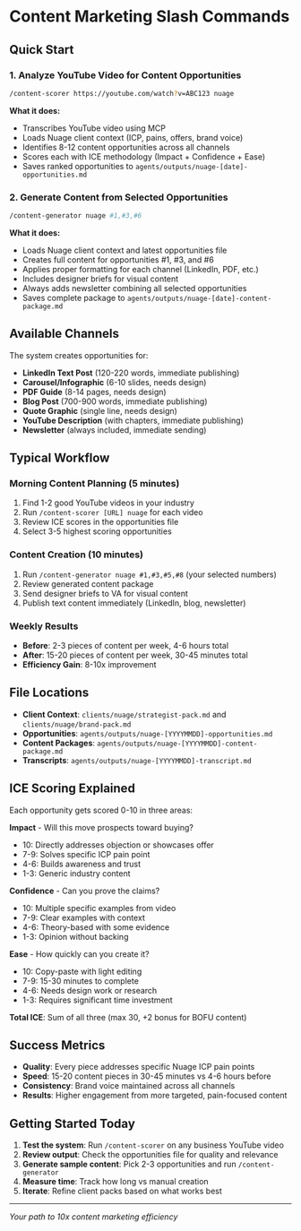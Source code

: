 # Content Marketing Slash Commands

## Quick Start

### 1. Analyze YouTube Video for Content Opportunities
```bash
/content-scorer https://youtube.com/watch?v=ABC123 nuage
```
**What it does:**
- Transcribes YouTube video using MCP
- Loads Nuage client context (ICP, pains, offers, brand voice)
- Identifies 8-12 content opportunities across all channels
- Scores each with ICE methodology (Impact + Confidence + Ease)
- Saves ranked opportunities to `agents/outputs/nuage-[date]-opportunities.md`

### 2. Generate Content from Selected Opportunities
```bash
/content-generator nuage #1,#3,#6
```
**What it does:**
- Loads Nuage client context and latest opportunities file
- Creates full content for opportunities #1, #3, and #6
- Applies proper formatting for each channel (LinkedIn, PDF, etc.)
- Includes designer briefs for visual content
- Always adds newsletter combining all selected opportunities
- Saves complete package to `agents/outputs/nuage-[date]-content-package.md`

## Available Channels

The system creates opportunities for:
- **LinkedIn Text Post** (120-220 words, immediate publishing)
- **Carousel/Infographic** (6-10 slides, needs design)
- **PDF Guide** (8-14 pages, needs design)
- **Blog Post** (700-900 words, immediate publishing)
- **Quote Graphic** (single line, needs design)
- **YouTube Description** (with chapters, immediate publishing)
- **Newsletter** (always included, immediate sending)

## Typical Workflow

### Morning Content Planning (5 minutes)
1. Find 1-2 good YouTube videos in your industry
2. Run `/content-scorer [URL] nuage` for each video
3. Review ICE scores in the opportunities file
4. Select 3-5 highest scoring opportunities

### Content Creation (10 minutes)
1. Run `/content-generator nuage #1,#3,#5,#8` (your selected numbers)
2. Review generated content package
3. Send designer briefs to VA for visual content
4. Publish text content immediately (LinkedIn, blog, newsletter)

### Weekly Results
- **Before**: 2-3 pieces of content per week, 4-6 hours total
- **After**: 15-20 pieces of content per week, 30-45 minutes total
- **Efficiency Gain**: 8-10x improvement

## File Locations

- **Client Context**: `clients/nuage/strategist-pack.md` and `clients/nuage/brand-pack.md`
- **Opportunities**: `agents/outputs/nuage-[YYYYMMDD]-opportunities.md`
- **Content Packages**: `agents/outputs/nuage-[YYYYMMDD]-content-package.md`
- **Transcripts**: `agents/outputs/nuage-[YYYYMMDD]-transcript.md`

## ICE Scoring Explained

Each opportunity gets scored 0-10 in three areas:

**Impact** - Will this move prospects toward buying?
- 10: Directly addresses objection or showcases offer
- 7-9: Solves specific ICP pain point  
- 4-6: Builds awareness and trust
- 1-3: Generic industry content

**Confidence** - Can you prove the claims?
- 10: Multiple specific examples from video
- 7-9: Clear examples with context
- 4-6: Theory-based with some evidence
- 1-3: Opinion without backing

**Ease** - How quickly can you create it?
- 10: Copy-paste with light editing
- 7-9: 15-30 minutes to complete
- 4-6: Needs design work or research
- 1-3: Requires significant time investment

**Total ICE**: Sum of all three (max 30, +2 bonus for BOFU content)

## Success Metrics

- **Quality**: Every piece addresses specific Nuage ICP pain points
- **Speed**: 15-20 content pieces in 30-45 minutes vs 4-6 hours before
- **Consistency**: Brand voice maintained across all channels
- **Results**: Higher engagement from more targeted, pain-focused content

## Getting Started Today

1. **Test the system**: Run `/content-scorer` on any business YouTube video
2. **Review output**: Check the opportunities file for quality and relevance
3. **Generate sample content**: Pick 2-3 opportunities and run `/content-generator`
4. **Measure time**: Track how long vs manual creation
5. **Iterate**: Refine client packs based on what works best

---
*Your path to 10x content marketing efficiency*